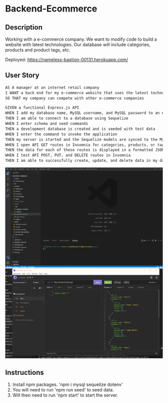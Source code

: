 # Backend-Ecommerce

## Description

Working with a e-commerce company. We want to modify code to build a website with latest technologies. Our database will include categories, products and product tags, etc.

Deployed: https://nameless-bastion-00131.herokuapp.com/

## User Story

```md
AS A manager at an internet retail company
I WANT a back end for my e-commerce website that uses the latest technologies
SO THAT my company can compete with other e-commerce companies
```

```md
GIVEN a functional Express.js API
WHEN I add my database name, MySQL username, and MySQL password to an environment variable file
THEN I am able to connect to a database using Sequelize
WHEN I enter schema and seed commands
THEN a development database is created and is seeded with test data
WHEN I enter the command to invoke the application
THEN my server is started and the Sequelize models are synced to the MySQL database
WHEN I open API GET routes in Insomnia for categories, products, or tags
THEN the data for each of these routes is displayed in a formatted JSON
WHEN I test API POST, PUT, and DELETE routes in Insomnia
THEN I am able to successfully create, update, and delete data in my database
```
![terminal](./assets/images/terminal.gif)
![category](./assets/images/categories.gif)

## Instructions

1. Install npm packages. 'npm i mysql sequelize dotenv'
2. You will need to run 'npm run seed' to seed data.
3. Will then need to run 'npm start' to start the server. 